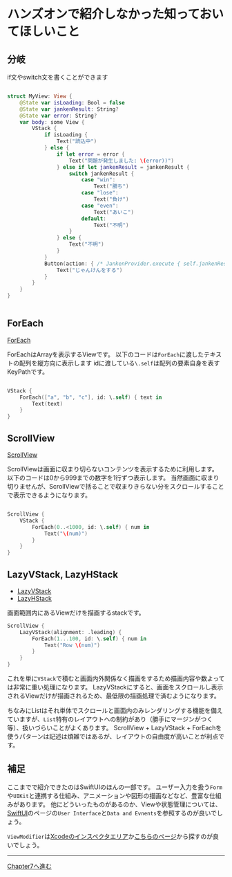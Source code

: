 # ハンズオンで紹介しなかった知っておいてほしいこと

## 分岐

if文やswitch文を書くことができます

```swift

struct MyView: View {
    @State var isLoading: Bool = false
    @State var jankenResult: String?
    @State var error: String?
    var body: some View {
        VStack {
            if isLoading {
                Text("読込中")           
            } else {
                if let error = error {
                    Text("問題が発生しました: \(error))")
                } else if let jankenResult = jankenResult {
                    switch jankenResult {
                        case "win":
                            Text("勝ち")
                        case "lose":
                            Text("負け")
                        case "even":
                            Text("あいこ")
                        default:
                            Text("不明")
                    }
                } else {
                    Text("不明")
                }
            }
            Button(action: { /* JankenProvider.execute { self.jankenResult = $0 } */ }) {
                Text("じゃんけんをする")
            }
        }
    }
}



```

## ForEach

[ForEach](https://developer.apple.com/documentation/swiftui/foreach)

ForEachはArrayを表示するViewです。
以下のコードは`ForEach`に渡したテキストの配列を縦方向に表示します
idに渡している`\.self`は配列の要素自身を表すKeyPathです。

```swift

VStack {
    ForEach(["a", "b", "c"], id: \.self) { text in 
        Text(text)
    }
}


```

## ScrollView

[ScrollView](https://developer.apple.com/documentation/swiftui/scrollview)

ScrollViewは画面に収まり切らないコンテンツを表示するために利用します。
以下のコードは0から999までの数字を1行ずつ表示します。
当然画面に収まり切りませんが、ScrollViewで括ることで収まりきらない分をスクロールすることで表示できるようになります。

```swift

ScrollView {
    VStack {
        ForEach(0..<1000, id: \.self) { num in 
            Text("\(num)")
        }
    }
}

```

## LazyVStack, LazyHStack

- [LazyVStack](https://developer.apple.com/documentation/swiftui/lazyvstack)
- [LazyHStack](https://developer.apple.com/documentation/swiftui/lazyhstack)

画面範囲内にあるViewだけを描画するstackです。

```swift
ScrollView {
    LazyVStack(alignment: .leading) {
        ForEach(1...100, id: \.self) { num in
            Text("Row \(num)")
        }
    }
}
```

これを単に`VStack`で積むと画面内外関係なく描画をするため描画内容や数よっては非常に重い処理になります。
LazyVStackにすると、画面をスクロールし表示されるViewだけが描画されるため、最低限の描画処理で済むようになります。

ちなみにListはそれ単体でスクロールと画面内のみレンダリングする機能を備えていますが、`List`特有のレイアウトへの制約があり（勝手にマージンがつく等）、扱いづらいことがよくあります。
ScrollView + LazyVStack + ForEachを使うパターンは記述は煩雑ではあるが、レイアウトの自由度が高いことが利点です。

## 補足

ここまでで紹介できたのはSwiftUIのほんの一部です。
ユーザー入力を扱う`Form`や`UIKit`と連携する仕組み、アニメーションや図形の描画などなど、豊富な仕組みがあります。
他にどういったものがあるのか、Viewや状態管理については、[SwiftUI](https://developer.apple.com/documentation/swiftui/)のページの`User Interface`と`Data and Evnents`を参照するのが良いでしょう。

`ViewModifier`は[Xcodeのインスペクタエリア](images/ch7/modifiers.png)か[こちらのページ](https://developer.apple.com/documentation/swiftui/text-view-modifiers)から探すのが良いでしょう。

---

[Chapter7へ進む](chapter_07.md)
